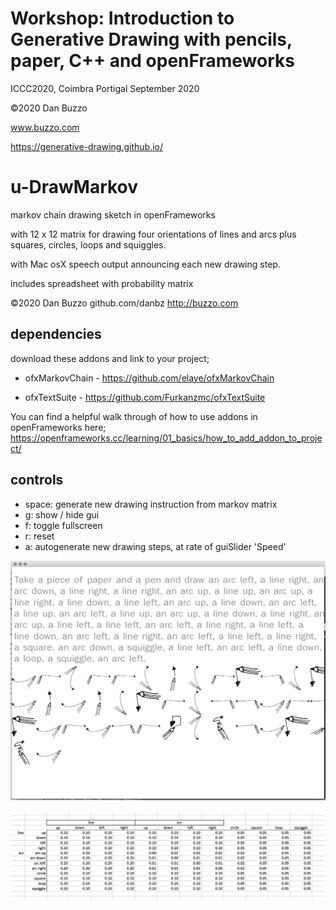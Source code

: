 # Workshop: Introduction to Generative Drawing with pencils, paper, C++ and openFrameworks
ICCC2020, Coimbra Portigal September 2020
 
 ©2020 Dan Buzzo
 
 www.buzzo.com
 
 https://generative-drawing.github.io/

# u-DrawMarkov
markov chain drawing sketch in openFrameworks

with 12 x 12 matrix for drawing four orientations of lines and arcs plus squares, circles, loops and squiggles.

with Mac osX speech output announcing each new drawing step.

includes spreadsheet with probability matrix


©2020 Dan Buzzo
github.com/danbz
http://buzzo.com

## dependencies

download these addons and link to your project; 

* ofxMarkovChain   - https://github.com/elaye/ofxMarkovChain

* ofxTextSuite  - https://github.com/Furkanzmc/ofxTextSuite

You can find a helpful walk through of how to use addons in openFrameworks here; https://openframeworks.cc/learning/01_basics/how_to_add_addon_to_project/

## controls

* space: generate new drawing instruction from markov matrix
* g: show / hide gui
* f: toggle fullscreen
* r: reset
* a: autogenerate new drawing steps, at rate of guiSlider 'Speed' 

![screenshot](u-DrawMarkov-Screenshot.png)

![screenshot](screenshot-probability-matrix.png)